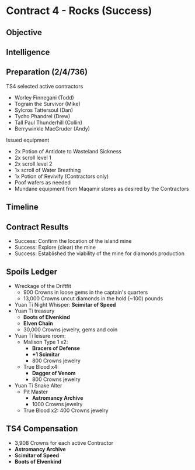 # Contract 4 - Rocks (Success)

## Objective

## Intelligence

## Preparation (2/4/736)
TS4 selected active contractors
* Worley Finnegani (Todd)
* Tograin the Survivor (Mike)
* Sylcros Tattersoul (Dan)
* Tycho Phandrel (Drew)
* Tall Paul Thunderhill (Collin)
* Berrywinkle MacGruder (Andy)

Issued equipment
  * 2x Potion of Antidote to Wasteland Sickness
  * 2x scroll level 1
  * 2x scroll level 2
  * 1x scroll of Water Breathing
  * 1x Potion of Revivify (Contractors only)
  * Poof wafers as needed
  * Mundane equipment from Maqamir stores as desired by the Contractors

## Timeline

## Contract Results
* Success: Confirm the location of the island mine
* Success: Explore (clear) the mine
* Success: Established the viability of the mine for diamonds production

## Spoils Ledger
* Wreckage of the Driftfit
  * 900 Crowns in loose gems in the captain's quarters
  * 13,000 Crowns uncut diamonds in the hold (~100) pounds
* Yuan Ti Night Whisper: __Scimitar of Speed__
* Yuan Ti treasury
  * __Boots of Elvenkind__
  * __Elven Chain__
  * 30,000 Crowns jewelry, gems and coin
* Yuan Ti leisure room:
  * Malison Type 1 x2: 
    * __Bracers of Defense__
    * __+1 Scimitar__
    * 800 Crowns jewelry
  * True Blood x4: 
    * __Dagger of Venom__
    * 800 Crowns jewelry
* Yuan Ti Snake Alter
  * Pit Master
    * __Astromancy Archive__
    * 1000 Crowns jewelry
  * True Blood x2: 400 Crowns jewelry

## TS4 Compensation
* 3,908 Crowns for each active Contractor
* __Astromancy Archive__
* __Scimitar of Speed__
* __Boots of Elvenkind__
